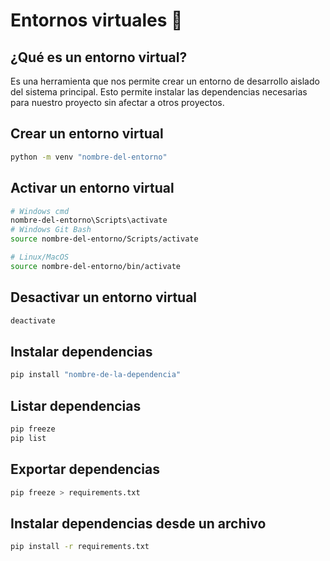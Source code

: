 # Entornos virtuales 🤠

## ¿Qué es un entorno virtual?
Es una herramienta que nos permite crear un entorno de desarrollo aislado del sistema principal. Esto permite instalar las dependencias necesarias para nuestro proyecto sin afectar a otros proyectos.

## Crear un entorno virtual

```bash
python -m venv "nombre-del-entorno"
```

## Activar un entorno virtual

```bash
# Windows cmd
nombre-del-entorno\Scripts\activate
# Windows Git Bash
source nombre-del-entorno/Scripts/activate

# Linux/MacOS
source nombre-del-entorno/bin/activate
```

## Desactivar un entorno virtual

```bash
deactivate
```

## Instalar dependencias

```bash
pip install "nombre-de-la-dependencia"
```

## Listar dependencias

```bash
pip freeze
pip list
```

## Exportar dependencias

```bash
pip freeze > requirements.txt
```

## Instalar dependencias desde un archivo

```bash
pip install -r requirements.txt
```